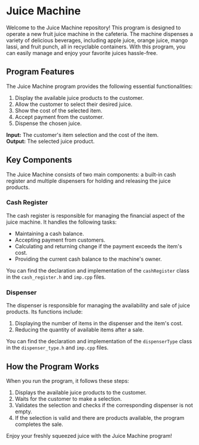# Juice Machine

Welcome to the Juice Machine repository! This program is designed to operate a new fruit juice machine in the cafeteria. The machine dispenses a variety of delicious beverages, including apple juice, orange juice, mango lassi, and fruit punch, all in recyclable containers. With this program, you can easily manage and enjoy your favorite juices hassle-free.

## Program Features

The Juice Machine program provides the following essential functionalities:

1. Display the available juice products to the customer.
2. Allow the customer to select their desired juice.
3. Show the cost of the selected item.
4. Accept payment from the customer.
5. Dispense the chosen juice.

**Input:** The customer's item selection and the cost of the item.  
**Output:** The selected juice product.

## Key Components

The Juice Machine consists of two main components: a built-in cash register and multiple dispensers for holding and releasing the juice products.

### Cash Register

The cash register is responsible for managing the financial aspect of the juice machine. It handles the following tasks:

- Maintaining a cash balance.
- Accepting payment from customers.
- Calculating and returning change if the payment exceeds the item's cost.
- Providing the current cash balance to the machine's owner.

You can find the declaration and implementation of the `cashRegister` class in the `cash_register.h` and `imp.cpp` files.

### Dispenser

The dispenser is responsible for managing the availability and sale of juice products. Its functions include:

1. Displaying the number of items in the dispenser and the item's cost.
2. Reducing the quantity of available items after a sale.

You can find the declaration and implementation of the `dispenserType` class in the `dispenser_type.h` and `imp.cpp` files.

## How the Program Works

When you run the program, it follows these steps:

1. Displays the available juice products to the customer.
2. Waits for the customer to make a selection.
3. Validates the selection and checks if the corresponding dispenser is not empty.
4. If the selection is valid and there are products available, the program completes the sale.

Enjoy your freshly squeezed juice with the Juice Machine program!
